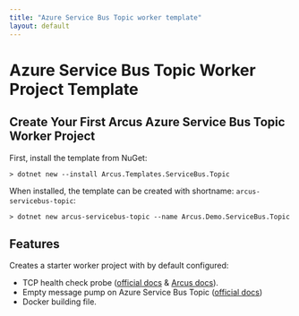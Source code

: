 ```yaml
---
title: "Azure Service Bus Topic worker template"
layout: default
---
```


# Azure Service Bus Topic Worker Project Template

## Create Your First Arcus Azure Service Bus Topic Worker Project

First, install the template from NuGet:

```shell
> dotnet new --install Arcus.Templates.ServiceBus.Topic
```

When installed, the template can be created with shortname: `arcus-servicebus-topic`:

```shell
> dotnet new arcus-servicebus-topic --name Arcus.Demo.ServiceBus.Topic 
```


## Features

Creates a starter worker project with by default configured:
* TCP health check probe ([official docs](https://docs.microsoft.com/en-us/aspnet/core/host-and-deploy/health-checks?view=aspnetcore-2.2) & [Arcus docs](https://messaging.arcus-azure.net/features/tcp-health-probe)).
* Empty message pump on Azure Service Bus Topic ([official docs](https://docs.microsoft.com/en-us/azure/service-bus-messaging/service-bus-dotnet-how-to-use-topics-subscriptions))
* Docker building file.
